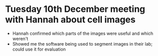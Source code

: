 # Tuesday 10th December meeting with Hannah about cell images

* Hannah confirmed which parts of the images were useful and which weren't
* Showed me the software being used to segment images in their lab; could use it for evaluation
